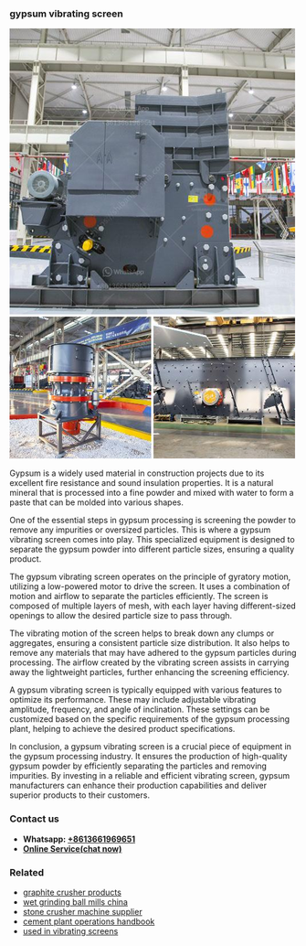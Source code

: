 <h3>gypsum vibrating screen</h3><img src='1704791644.jpg' alt=''><p>Gypsum is a widely used material in construction projects due to its excellent fire resistance and sound insulation properties. It is a natural mineral that is processed into a fine powder and mixed with water to form a paste that can be molded into various shapes.</p><p>One of the essential steps in gypsum processing is screening the powder to remove any impurities or oversized particles. This is where a gypsum vibrating screen comes into play. This specialized equipment is designed to separate the gypsum powder into different particle sizes, ensuring a quality product.</p><p>The gypsum vibrating screen operates on the principle of gyratory motion, utilizing a low-powered motor to drive the screen. It uses a combination of motion and airflow to separate the particles efficiently. The screen is composed of multiple layers of mesh, with each layer having different-sized openings to allow the desired particle size to pass through.</p><p>The vibrating motion of the screen helps to break down any clumps or aggregates, ensuring a consistent particle size distribution. It also helps to remove any materials that may have adhered to the gypsum particles during processing. The airflow created by the vibrating screen assists in carrying away the lightweight particles, further enhancing the screening efficiency.</p><p>A gypsum vibrating screen is typically equipped with various features to optimize its performance. These may include adjustable vibrating amplitude, frequency, and angle of inclination. These settings can be customized based on the specific requirements of the gypsum processing plant, helping to achieve the desired product specifications.</p><p>In conclusion, a gypsum vibrating screen is a crucial piece of equipment in the gypsum processing industry. It ensures the production of high-quality gypsum powder by efficiently separating the particles and removing impurities. By investing in a reliable and efficient vibrating screen, gypsum manufacturers can enhance their production capabilities and deliver superior products to their customers.</p><h3>Contact us</h3><ul><li><strong>Whatsapp:&nbsp;<a href="https://wa.me/8613661969651">+8613661969651</a></strong></li><li><a href="https://swt.shibang-china.com/?git&amp;zhl&amp;gypsum vibrating screen"><strong>Online Service(chat now)</strong></a></li></ul><h3>Related</h3><ul><li><a href='graphite crusher products.md'>graphite crusher products</a></li><li><a href='wet grinding ball mills china.md'>wet grinding ball mills china</a></li><li><a href='stone crusher machine supplier.md'>stone crusher machine supplier</a></li><li><a href='cement plant operations handbook.md'>cement plant operations handbook</a></li><li><a href='used in vibrating screens.md'>used in vibrating screens</a></li></ul>